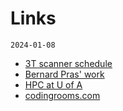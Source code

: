 # Links
`2024-01-08`

* [3T scanner schedule](https://ua.ilab.agilent.com/equipment/343433/?tab=schedule)
* [Bernard Pras' work](https://www.youtube.com/watch?v=T3LOlCdjcW0)
* [HPC at U of A](https://ood.hpc.arizona.edu "ood")
* [codingrooms.com](http://app.codingrooms.com)
